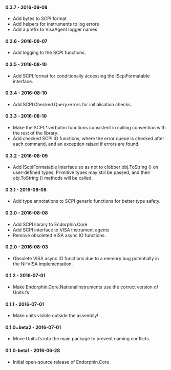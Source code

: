 #### 0.3.7 - 2016-09-08
* Add bytes to SCPI.format
* Add helpers for instruments to log errors
* Add a prefix to VisaAgent logger names

#### 0.3.6 - 2016-09-07
* Add logging to the SCPI functions.

#### 0.3.5 - 2016-08-10
* Add SCPI.format for conditionally accessing the IScpiFormatable interface.

#### 0.3.4 - 2016-08-10
* Add SCPI.Checked.Query.errors for initialisation checks.

#### 0.3.3 - 2016-08-10
* Make the SCPI.\*.verbatim functions consistent in calling convention with the
  rest of the library.
* Add checked SCPI IO functions, where the error queue is checked after each
  command, and an exception raised if errors are found.

#### 0.3.2 - 2016-08-09
* Add IScpiFormatable interface so as not to clobber obj.ToString () on
  user-defined types.  Primitive types may still be passed, and their
  obj.ToString () methods will be called.

#### 0.3.1 - 2016-08-08
* Add type annotations to SCPI generic functions for better type safety.

#### 0.3.0 - 2016-08-08
* Add SCPI library to Endorphin.Core
* Add SCPI interface to VISA instrument agents
* Remove obsoleted VISA async IO functions.

#### 0.2.0 - 2016-08-03
* Obsolete VISA async IO functions due to a memory bug potentially in the
  NI-VISA implementation.

#### 0.1.2 - 2016-07-01
* Make Endorphin.Core.NationalInstruments use the correct version of Units.fs

#### 0.1.1 - 2016-07-01
* Make units visible outside the assembly!

#### 0.1.0=beta2 - 2016-07-01
* Move Units.fs into the main package to prevent naming conflicts.

#### 0.1.0-beta1 - 2016-06-28
* Initial open-source release of Endorphin.Core
